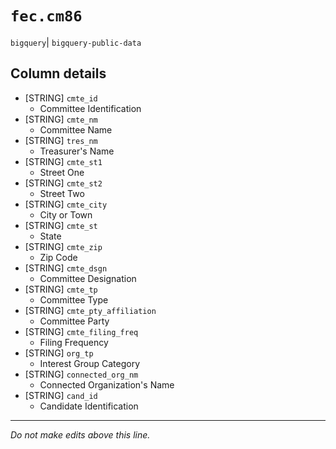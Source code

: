 # `fec.cm86`
`bigquery`| `bigquery-public-data`

## Column details
* [STRING]    `cmte_id`
  - Committee Identification
* [STRING]    `cmte_nm`
  - Committee Name
* [STRING]    `tres_nm`
  - Treasurer's Name
* [STRING]    `cmte_st1`
  - Street One
* [STRING]    `cmte_st2`
  - Street Two
* [STRING]    `cmte_city`
  - City or Town
* [STRING]    `cmte_st`
  - State
* [STRING]    `cmte_zip`
  - Zip Code
* [STRING]    `cmte_dsgn`
  - Committee Designation
* [STRING]    `cmte_tp`
  - Committee Type
* [STRING]    `cmte_pty_affiliation`
  - Committee Party
* [STRING]    `cmte_filing_freq`
  - Filing Frequency
* [STRING]    `org_tp`
  - Interest Group Category
* [STRING]    `connected_org_nm`
  - Connected Organization's Name
* [STRING]    `cand_id`
  - Candidate Identification

-------------------------------------------------------------------------------
*Do not make edits above this line.*
